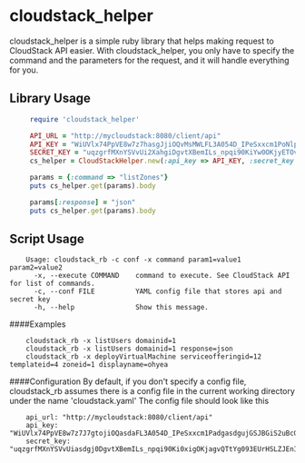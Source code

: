 # cloudstack_helper
cloudstack_helper is a simple ruby library that helps making request to CloudStack API easier. With cloudstack_helper, you only have to specify the command and the parameters for the request, and it will handle everything for you.

## Library Usage

```ruby
     require 'cloudstack_helper'

     API_URL = "http://mycloudstack:8080/client/api"
     API_KEY = "WiUVlx74PpVE8w7z7hasgJjiOQvMsMWLFL3A054D_IPeSxxcm1PoNlpYlA2ujGSJBGiS2uBcG0GoLwLisosDCA"
     SECRET_KEY = "uqzgrfMXnYSVvUi2XahgiDgvtXBemILs_npqi90KiYw0OKjyETOvQTtYg093EUrHSLZJEnI3lV1z9PrQmv2SxQ"
     cs_helper = CloudStackHelper.new(:api_key => API_KEY, :secret_key => SECRET_KEY, :api_url => API_URL)

     params = {:command => "listZones"}
     puts cs_helper.get(params).body

     params[:response] = "json"
     puts cs_helper.get(params).body
```

## Script Usage
```
    Usage: cloudstack_rb -c conf -x command param1=value1 param2=value2
      -x, --execute COMMAND    command to execute. See CloudStack API for list of commands.
      -c, --conf FILE          YAML config file that stores api and secret key
      -h, --help               Show this message.

```

####Examples
```
    cloudstack_rb -x listUsers domainid=1
    cloudstack_rb -x listUsers domainid=1 response=json
    cloudstack_rb -x deployVirtualMachine serviceofferingid=12 templateid=4 zoneid=1 displayname=ohyea
```

####Configuration
By default, if you don't specify a config file, cloudstack_rb assumes there is a config file in the current working directory under the name 'cloudstack.yaml'
The config file should look like this
```
    api_url: "http://mycloudstack:8080/client/api"
    api_key: "WiUVlx74PpVE8w7z7J7gtojiOQasdaFL3A054D_IPeSxxcm1PadgasdgujGSJBGiS2uBcG0GoLwLisosDCA"
    secret_key: "uqzgrfMXnYSVvUiasdgj0DgvtXBemILs_npqi90Ki0xigOKjagvQTtYg093EUrHSLZJEnI3lV1z9PrQmv2SxQ"
````
